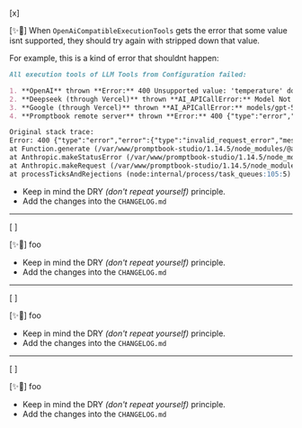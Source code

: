 [x]

[✨🎷] When `OpenAiCompatibleExecutionTools` gets the error that some value isnt supported, they should try again with stripped down that value.

For example, this is a kind of error that shouldnt happen:

```markdown
All execution tools of LLM Tools from Configuration failed:

1. **OpenAI** thrown **Error:** 400 Unsupported value: 'temperature' does not support 0.7 with this model. Only the default (1) value is supported.
2. **Deepseek (through Vercel)** thrown **AI_APICallError:** Model Not Exist
3. **Google (through Vercel)** thrown **AI_APICallError:** models/gpt-5 is not found for API version v1beta, or is not supported for generateContent. Call ListModels to see the list of available models and their supported methods.
4. **Promptbook remote server** thrown **Error:** 400 {"type":"error","error":{"type":"invalid_request_error","message":"Your credit balance is too low to access the Anthropic API. Please go to Plans & Billing to upgrade or purchase credits."},"request_id":"req_011CTqu2hCxHmLeeC9pkyVr4"}

Original stack trace:
Error: 400 {"type":"error","error":{"type":"invalid_request_error","message":"Your credit balance is too low to access the Anthropic API. Please go to Plans & Billing to upgrade or purchase credits."},"request_id":"req_011CTqu2hCxHmLeeC9pkyVr4"}
at Function.generate (/var/www/promptbook-studio/1.14.5/node_modules/@anthropic-ai/sdk/src/error.ts:61:14)
at Anthropic.makeStatusError (/var/www/promptbook-studio/1.14.5/node_modules/@anthropic-ai/sdk/src/core.ts:397:21)
at Anthropic.makeRequest (/var/www/promptbook-studio/1.14.5/node_modules/@anthropic-ai/sdk/src/core.ts:460:24)
at processTicksAndRejections (node:internal/process/task_queues:105:5)
```

-   Keep in mind the DRY _(don't repeat yourself)_ principle.
-   Add the changes into the `CHANGELOG.md`

---

[ ]

[✨🎷] foo

-   Keep in mind the DRY _(don't repeat yourself)_ principle.
-   Add the changes into the `CHANGELOG.md`

---

[ ]

[✨🎷] foo

-   Keep in mind the DRY _(don't repeat yourself)_ principle.
-   Add the changes into the `CHANGELOG.md`

---

[ ]

[✨🎷] foo

-   Keep in mind the DRY _(don't repeat yourself)_ principle.
-   Add the changes into the `CHANGELOG.md`

